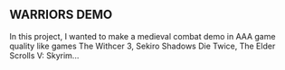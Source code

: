 ## WARRIORS DEMO

In this project, I wanted to make a medieval combat demo in AAA game quality like games The Withcer 3, Sekiro Shadows Die Twice, The Elder Scrolls V: Skyrim...
